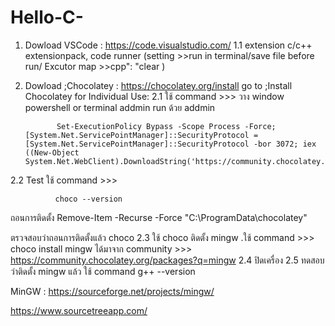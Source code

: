 # Hello-C-
1. Dowload VSCode : https://code.visualstudio.com/
             1.1 extension
                  c/c++ extensionpack,
                  code runner (setting >>run in terminal/save file before run/ Excutor map >>cpp": "clear )
   
3. Dowload ;Chocolatey : https://chocolatey.org/install
               go to ;Install Chocolatey for Individual Use:
             2.1  ใช้ command >>> วาง window powershell or terminal addmin run ด้วย addmin
   
              Set-ExecutionPolicy Bypass -Scope Process -Force; [System.Net.ServicePointManager]::SecurityProtocol = [System.Net.ServicePointManager]::SecurityProtocol -bor 3072; iex ((New-Object System.Net.WebClient).DownloadString('https://community.chocolatey.org/install.ps1'))
                  
2.2 Test ใช้ command >>>   
              
              choco --version
   
   ถอนการติดตั้ง 
              Remove-Item -Recurse -Force "C:\ProgramData\chocolatey"
   
   ตรวจสอบว่าถอนการติดตั้งแล้ว choco
              2.3  ใช้ choco ติดตั้ง mingw  .ใช้ command >>> choco install mingw
   ได้มาจาก community >>> https://community.chocolatey.org/packages?q=mingw
              2.4 ปิดเครื่อง
              2.5 ทดสอบว่าติดตั้ง mingw แล้ว ใช้ command g++ --version
   

   
MinGW : https://sourceforge.net/projects/mingw/ 

https://www.sourcetreeapp.com/
